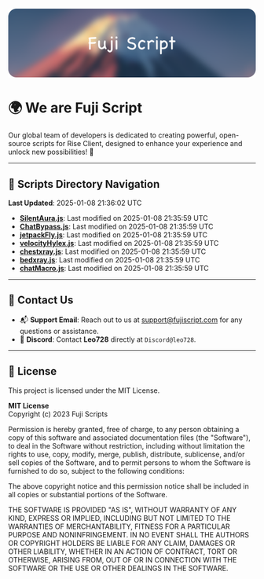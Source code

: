 ![Banner](.github/b.webp)

# 🌍 **We are Fuji Script**

Our global team of developers is dedicated to creating powerful, open-source scripts for Rise Client, designed to enhance your experience and unlock new possibilities! 🌟

---
<!-- SCRIPTS_NAVIGATION_START -->
## 📂 **Scripts Directory Navigation**

**Last Updated**: 2025-01-08 21:36:02 UTC

- **[SilentAura.js](scripts/SilentAura.js)**: Last modified on 2025-01-08 21:35:59 UTC
- **[ChatBypass.js](scripts/ChatBypass.js)**: Last modified on 2025-01-08 21:35:59 UTC
- **[jetpackFly.js](scripts/jetpackFly.js)**: Last modified on 2025-01-08 21:35:59 UTC
- **[velocityHylex.js](scripts/velocityHylex.js)**: Last modified on 2025-01-08 21:35:59 UTC
- **[chestxray.js](scripts/chestxray.js)**: Last modified on 2025-01-08 21:35:59 UTC
- **[bedxray.js](scripts/bedxray.js)**: Last modified on 2025-01-08 21:35:59 UTC
- **[chatMacro.js](scripts/chatMacro.js)**: Last modified on 2025-01-08 21:35:59 UTC

<!-- SCRIPTS_NAVIGATION_END -->

---

## 💬 **Contact Us**  
- 📬 **Support Email**: Reach out to us at [support@fujiscript.com](mailto:support@fujiscript.com) for any questions or assistance.  
- 💬 **Discord**: Contact **Leo728** directly at `Discord@leo728`.

---

## 📜 **License**

This project is licensed under the MIT License.  

**MIT License**  
Copyright (c) 2023 Fuji Scripts  

Permission is hereby granted, free of charge, to any person obtaining a copy of this software and associated documentation files (the "Software"), to deal in the Software without restriction, including without limitation the rights to use, copy, modify, merge, publish, distribute, sublicense, and/or sell copies of the Software, and to permit persons to whom the Software is furnished to do so, subject to the following conditions:  

The above copyright notice and this permission notice shall be included in all copies or substantial portions of the Software.  

THE SOFTWARE IS PROVIDED "AS IS", WITHOUT WARRANTY OF ANY KIND, EXPRESS OR IMPLIED, INCLUDING BUT NOT LIMITED TO THE WARRANTIES OF MERCHANTABILITY, FITNESS FOR A PARTICULAR PURPOSE AND NONINFRINGEMENT. IN NO EVENT SHALL THE AUTHORS OR COPYRIGHT HOLDERS BE LIABLE FOR ANY CLAIM, DAMAGES OR OTHER LIABILITY, WHETHER IN AN ACTION OF CONTRACT, TORT OR OTHERWISE, ARISING FROM, OUT OF OR IN CONNECTION WITH THE SOFTWARE OR THE USE OR OTHER DEALINGS IN THE SOFTWARE.  
